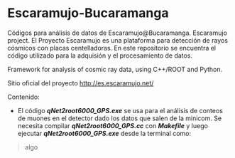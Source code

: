 # Escaramujo-Bucaramanga
Códigos para análisis de datos de Escaramujo@Bucaramanga. Escaramujo project.
El Proyecto Escaramujo es una plataforma para detección de rayos cósmicos con placas centelladoras. En este repositorio se encuentra el código utilizado para la adquisión y el procesamiento de datos.

Framework for analysis of cosmic ray data, using C++/ROOT and Python.

Sitio oficial del proyecto http://es.escaramujo.net/

Contenido:

+ El código **_qNet2root6000_GPS.exe_** se usa para el análisis de conteos de muones en el detector dado los datos que salen de la minicom. Se necesita compilar **_qNet2root6000_GPS.cc_** con **_Makefile_** y luego ejecutar **_qNet2root6000_GPS.exe_** desde la terminal como:
> algo
